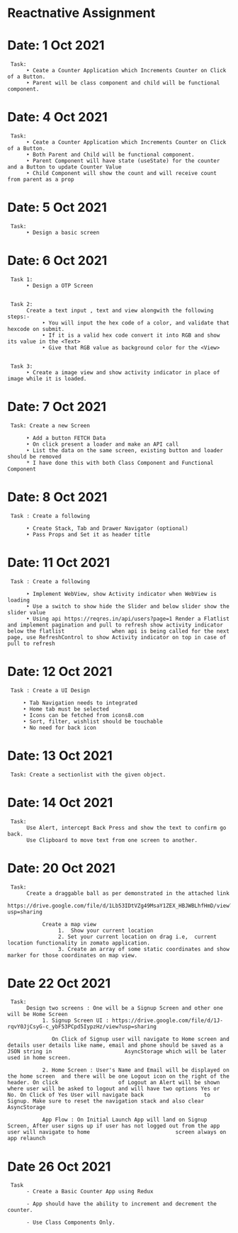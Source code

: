 # Reactnative Assignment

# Date: 1 Oct 2021
     Task: 
          ‣ Ceate a Counter Application which Increments Counter on Click of a Button.
          ‣ Parent will be class component and child will be functional component.

# Date: 4 Oct 2021
     Task:
          ‣ Ceate a Counter Application which Increments Counter on Click of a Button.
          ‣ Both Parent and Child will be functional component.
          ‣ Parent Component will have state (useState) for the counter and a Button to update Counter Value
          ‣ Child Component will show the count and will receive count from parent as a prop

# Date: 5 Oct 2021
     Task: 
          ‣ Design a basic screen


# Date: 6 Oct 2021

     Task 1: 
          ‣ Design a OTP Screen


     Task 2: 
          Create a text input , text and view alongwith the following steps:-
               ‣ You will input the hex code of a color, and validate that hexcode on submit.
               ‣ If it is a valid hex code convert it into RGB and show its value in the <Text> 
               ‣ Give that RGB value as background color for the <View>
     
     
     Task 3: 
          ‣ Create a image view and show activity indicator in place of image while it is loaded.

     
# Date: 7 Oct 2021
     
     Task: Create a new Screen 

          ‣ Add a button FETCH Data
          ‣ On click present a loader and make an API call 
          ‣ List the data on the same screen, existing button and loader should be removed
          * I have done this with both Class Component and Functional Component
          
          
# Date: 8 Oct 2021
     Task : Create a following 
     
          ‣ Create Stack, Tab and Drawer Navigator (optional)
          ‣ Pass Props and Set it as header title
          
          

# Date: 11 Oct 2021

     Task : Create a following
     
          ‣ Implement WebView, show Activity indicator when WebView is loading
          ‣ Use a switch to show hide the Slider and below slider show the slider value
          ‣ Using api https://reqres.in/api/users?page=1 Render a Flatlist and implement pagination and pull to refresh show activity indicator below the flatlist               when api is being called for the next page, use RefreshControl to show Activity indicator on top in case of pull to refresh
          
# Date: 12 Oct 2021

     Task : Create a UI Design
     
         ‣ Tab Navigation needs to integrated 
         ‣ Home tab must be selected 
         ‣ Icons can be fetched from icons8.com 
         ‣ Sort, filter, wishlist should be touchable
         ‣ No need for back icon
     

# Date: 13 Oct 2021
     Task: Create a sectionlist with the given object.
     
     
# Date: 14 Oct 2021
     Task: 
          Use Alert, intercept Back Press and show the text to confirm go back.
          Use Clipboard to move text from one screen to another.
          
          
          
# Date: 20 Oct 2021
     Task:
          Create a draggable ball as per demonstrated in the attached link
          https://drive.google.com/file/d/1Lb53IDtVZg49MsaY1ZEX_HBJWBLhfHmD/view?usp=sharing

               Create a map view
                    1.  Show your current location 
                    2. Set your current location on drag i.e,  current location functionality in zomato application.
                    3. Create an array of some static coordinates and show marker for those coordinates on map view.
                    
 
 # Date 22 Oct 2021
     Task: 
          Design two screens : One will be a Signup Screen and other one will be Home Screen
               1. Signup Screen UI : https://drive.google.com/file/d/1J-rqvY0JjCsyG-c_ybF53PCpd5IypzHz/view?usp=sharing 

                  On Click of Signup user will navigate to Home screen and details user details like name, email and phone should be saved as a JSON string in                       AsyncStorage which will be later used in home screen.
                  
               2. Home Screen : User's Name and Email will be displayed on the home screen  and there will be one Logout icon on the right of the header. On click                   of Logout an Alert will be shown where user will be asked to logout and will have two options Yes or No. On Click of Yes User will navigate back                   to Signup. Make sure to reset the navigation stack and also clear AsyncStorage

               App Flow : On Initial Launch App will land on Signup Screen, After user signs up if user has not logged out from the app user will navigate to home                           screen always on app relaunch




# Date 26 Oct 2021

     Task
          - Create a Basic Counter App using Redux

          - App should have the ability to increment and decrement the counter.

          - Use Class Components Only.
